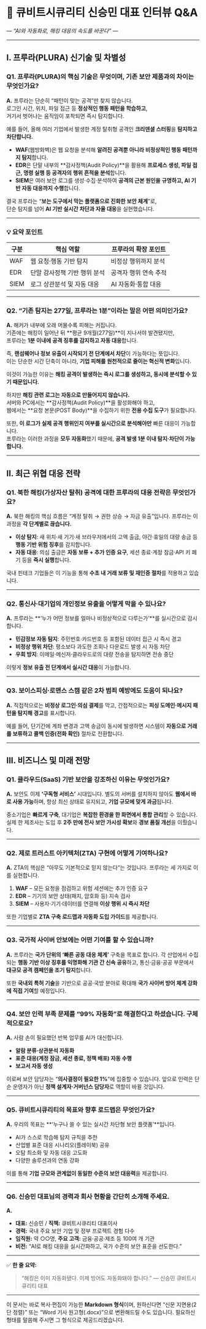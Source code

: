 # 📰 큐비트시큐리티 신승민 대표 인터뷰 Q&A

*― “AI와 자동화로, 해킹 대응의 속도를 바꾼다” ―*

---

## I. 프루라(PLURA) 신기술 및 차별성

### Q1. 프루라(PLURA)의 핵심 기술은 무엇이며, 기존 보안 제품과의 차이는 무엇인가요?

**A.** 프루라는 단순히 “패턴이 맞는 공격”만 찾지 않습니다.  
로그인 시간, 위치, 파일 접근 등 **정상적인 행동 패턴을 학습하고**,  
거기서 벗어나는 움직임이 포착되면 즉시 탐지합니다.

예를 들어, 올해 여러 기업에서 발생한 계정 탈취형 공격인 **크리덴셜 스터핑**을 **탐지하고 차단합니다.**

* **WAF**(웹방화벽)은 웹 요청을 분석해 **알려진 공격뿐 아니라 비정상적인 행동 패턴까지 탐지**합니다.  
* **EDR**은 단말 내부의 **감사정책(Audit Policy)**을 활용해 **프로세스 생성, 파일 접근, 명령 실행 등 공격자의 행위 흔적을 분석**합니다.  
* **SIEM**은 여러 보안 로그를 생성·수집·분석하여 **공격의 근본 원인을 규명하고, AI 기반 자동 대응까지 수행**합니다.

결국 프루라는 “**보는 도구에서 막는 플랫폼으로 진화한 보안 체계**”로,  
단순 탐지를 넘어 **AI 기반 실시간 차단과 자율 대응**을 실현했습니다.

---

### 💡 요약 포인트

| 구분   | 핵심 역할              | 프루라의 확장 포인트  |
| ---- | ------------------ | ------------ |
| WAF  | 웹 요청·행동 기반 탐지      | 비정상 행위까지 분석  |
| EDR  | 단말 감사정책 기반 행위 분석 | 공격자 행위 연속 추적 |
| SIEM | 로그 상관분석 및 자동 대응   | AI 자동화·통합 대응  |

---

### Q2. “기존 탐지는 277일, 프루라는 1분”이라는 말은 어떤 의미인가요?

**A.** 해커가 내부에 오래 머물수록 피해는 커집니다.  
기존에는 해킹이 일어난 뒤 **평균 9개월(277일)**이 지나서야 발견됐지만,  
프루라는 **1분 이내에 공격 징후를 감지하고 자동 대응**합니다.

즉, **랜섬웨어나 정보 유출이 시작되기 전 단계에서 차단**이 가능하다는 뜻입니다.  
이는 단순한 시간 단축이 아니라, **기업 피해를 원천적으로 줄이는 혁신적 변화**입니다.

이것이 가능한 이유는 **해킹 공격이 발생하는 즉시 로그를 생성하고, 동시에 분석할 수 있기 때문입니다.**

하지만 **해킹 관련 로그는 자동으로 만들어지지 않습니다.**  
서버와 PC에서는 **감사정책(Audit Policy)**을 활성화해야 하고,  
웹에서는 **요청 본문(POST Body)**을 수집하기 위한 **전용 수집 도구**가 필요합니다.  

또한, **이 로그가 실제 공격 행위인지 여부를 실시간으로 분석해야만** 빠른 대응이 가능합니다.  
프루라는 이러한 과정을 **모두 자동화**했기 때문에, **공격 발생 1분 이내 탐지·차단이 가능합니다.**

---

## II. 최근 위협 대응 전략

### Q1. 북한 해킹(가상자산 탈취) 공격에 대한 프루라의 대응 전략은 무엇인가요?

**A.** 북한 해킹의 핵심 흐름은 “계정 탈취 → 권한 상승 → 자금 유출”입니다.
프루라는 이 과정을 **각 단계별로 끊습니다.**

* **이상 탐지**: 새 위치·새 기기·새 브라우저에서의 고액 출금,
  야간·휴일의 대량 송금 등 **행동 기반 위험 징후**를 감지합니다.
* **자동 대응**: 의심 출금은 **자동 보류 + 추가 인증 요구**,
  세션 종료·계정 잠금·API 키 폐기 등을 **즉시 실행**합니다.

국내 핀테크 기업들은 이 기능을 통해 **수초 내 거래 보류 및 재인증 절차**를 적용하고 있습니다.

---

### Q2. 통신사·대기업의 개인정보 유출을 어떻게 막을 수 있나요?

**A.** 프루라는 **‘누가 어떤 정보를 얼마나 비정상적으로 다루는가’**를 실시간으로 감시합니다.

* **민감정보 자동 탐지**: 주민번호·카드번호 등 포함된 데이터 접근 시 즉시 경고
* **비정상 행위 차단**: 평소보다 과도한 조회나 다운로드 발생 시 자동 차단
* **우회 방지**: 이메일·메신저·클라우드로의 대량 전송을 탐지하면 전송 중단

이렇게 **정보 유출 전 단계에서 실시간 대응**이 가능합니다.

---

### Q3. 보이스피싱·로맨스 스캠 같은 2차 범죄 예방에도 도움이 되나요?

**A.** 직접적으로는 **비정상 로그인·의심 결제**를 막고,
간접적으로는 **피싱 도메인·메시지 패턴을 탐지해 경고**를 표시합니다.

예를 들어, 단기간에 계좌 변경과 고액 송금이 동시에 발생하면
시스템이 **자동으로 거래를 보류하고 콜백 인증(전화 확인)** 절차로 전환합니다.

---

## III. 비즈니스 및 미래 전망

### Q1. 클라우드(SaaS) 기반 보안을 강조하신 이유는 무엇인가요?

**A.** 보안도 이제 **‘구독형 서비스’** 시대입니다.
별도의 서버를 설치하지 않아도 **웹에서 바로 사용 가능**하며,
항상 최신 상태로 유지되고, **기업 규모에 맞게 과금**됩니다.

중소기업은 **빠르게 구축**, 대기업은 **복잡한 환경을 한 화면에서 통합 관리**할 수 있습니다.
실제 한 제조사는 도입 후 **2주 만에 전사 보안 가시성 확보**와 **경보 품질 개선**을 이뤘습니다.

---

### Q2. 제로 트러스트 아키텍처(ZTA) 구현에 어떻게 기여하나요?

**A.** ZTA의 핵심은 “아무도 기본적으로 믿지 않는다”는 것입니다.
프루라는 세 가지로 이를 실현합니다.

1. **WAF** – 모든 요청을 점검하고 위험 세션에는 추가 인증 요구
2. **EDR** – 기기의 보안 상태(패치, 암호화 등) 지속 검사
3. **SIEM** – 사용자·기기·데이터를 연결해 **이상 행위 시 즉시 차단**

또한 기업별로 **ZTA 구축 로드맵과 자동화 도입 가이드**를 제공합니다.

---

### Q3. 국가적 사이버 안보에는 어떤 기여를 할 수 있습니까?

**A.** 프루라는 **국가 단위의 ‘빠른 공동 대응 체계’** 구축을 목표로 합니다.
각 산업에서 수집되는 **행동 기반 이상 징후를 익명화해 기관 간 신속 공유**하고,
통신·금융·공공 부문에서 **대규모 공격 캠페인을 조기 탐지**합니다.

또한 **국내외 특허 기술**을 기반으로 공공·국방 분야로 확대해
**국가 사이버 방어 체계 강화에 직접 기여**할 예정입니다.

---

### Q4. 보안 인력 부족 문제를 “99% 자동화”로 해결한다고 하셨습니다. 구체적으로요?

**A.** 사람 손이 필요했던 반복 업무를 AI가 대신합니다.

* **알람 분류·상관분석 자동화**
* **표준 대응(계정 잠금, 세션 종료, 정책 배포) 자동 수행**
* **보고서 자동 생성**

이로써 보안 담당자는 “**의사결정이 필요한 1%**”에 집중할 수 있습니다.
앞으로 인력은 단순 운영자가 아닌 **정책 설계자·거버넌스 담당자**로 역할이 바뀔 것입니다.

---

### Q5. 큐비트시큐리티의 목표와 향후 로드맵은 무엇인가요?

**A.** 우리의 목표는 **‘누구나 쓸 수 있는 실시간 차단형 보안 플랫폼’**입니다.

* AI가 스스로 학습해 탐지 규칙을 추천
* 산업별 표준 대응 시나리오(플레이북) 공유
* 오탐 최소화 및 자동 대응 고도화
* 다양한 솔루션과의 연동 강화

이를 통해 **기업 규모와 관계없이 동일한 수준의 보안 대응력**을 제공합니다.

---

### Q6. 신승민 대표님의 경력과 회사 현황을 간단히 소개해 주세요.

**A.**

* **대표:** 신승민 / **직책:** 큐비트시큐리티 대표이사
* **경력:** 국내 주요 보안 기업 및 정부 프로젝트 경험 다수
* **임직원:** 약 ○○명, **주요 고객:** 금융·공공·제조 등 100여 개 기관
* **비전:** “AI로 해킹 대응을 실시간화하고, 국가 수준의 보안 표준을 선도한다.”

---

✅ **한 줄 요약:**

> “해킹은 이미 자동화됐다. 이제 방어도 자동화돼야 합니다.”
> — 신승민 큐비트시큐리티 대표

---

이 문서는 바로 복사·편집이 가능한 **Markdown 형식**이며,
원하신다면 “신문 지면용(2단 정렬)” 또는 “Word 기사 원고형(.docx)”으로 변환해드릴 수도 있습니다.
필요하신 형태를 말씀해 주시면 그 형식으로 제공드리겠습니다.
